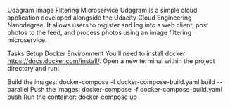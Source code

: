 Udagram Image Filtering Microservice
Udagram is a simple cloud application developed alongside the Udacity Cloud Engineering Nanodegree. It allows users to register and log into a web client, post photos to the feed, and process photos using an image filtering microservice.

Tasks
Setup Docker Environment
You'll need to install docker https://docs.docker.com/install/. Open a new terminal within the project directory and run:

Build the images: docker-compose -f docker-compose-build.yaml build --parallel
Push the images: docker-compose -f docker-compose-build.yaml push
Run the container: docker-compose up